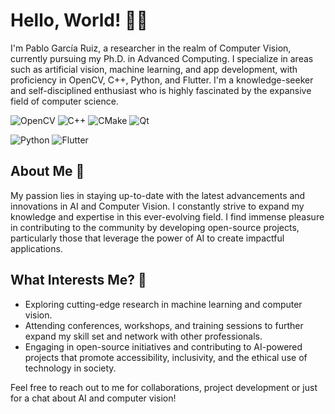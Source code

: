 # Hello, World! 👋🏼

I'm Pablo García Ruiz, a researcher in the realm of Computer Vision, currently pursuing my Ph.D. in Advanced Computing. I specialize in areas such as artificial vision, machine learning, and app development, with proficiency in OpenCV, C++, Python, and Flutter. I'm a knowledge-seeker and self-disciplined enthusiast who is highly fascinated by the expansive field of computer science.


![OpenCV](https://img.shields.io/badge/-OpenCV-5C3EE8?style=flat-square&logo=OpenCV)
![C++](https://img.shields.io/badge/-C++-00599C?style=flat-square&logo=c)
![CMake](https://img.shields.io/badge/CMake-%23008FBA.svg?style=for-the-badge&logo=cmake&logoColor=white)
![Qt](https://img.shields.io/badge/Qt-%23217346.svg?style=for-the-badge&logo=Qt&logoColor=white)

![Python](https://img.shields.io/badge/-Python-black?style=flat-square&logo=Python)
![Flutter](https://img.shields.io/badge/-Flutter-02569B?style=flat-square&logo=flutter)

## About Me 🚀

My passion lies in staying up-to-date with the latest advancements and innovations in AI and Computer Vision. I constantly strive to expand my knowledge and expertise in this ever-evolving field. I find immense pleasure in contributing to the community by developing open-source projects, particularly those that leverage the power of AI to create impactful applications.

## What Interests Me? 🤔

- Exploring cutting-edge research in machine learning and computer vision.
- Attending conferences, workshops, and training sessions to further expand my skill set and network with other professionals.
- Engaging in open-source initiatives and contributing to AI-powered projects that promote accessibility, inclusivity, and the ethical use of technology in society.

Feel free to reach out to me for collaborations, project development or just for a chat about AI and computer vision! 
